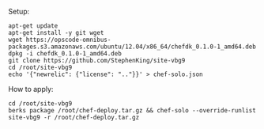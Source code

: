 Setup:

    apt-get update
    apt-get install -y git wget
    wget https://opscode-omnibus-packages.s3.amazonaws.com/ubuntu/12.04/x86_64/chefdk_0.1.0-1_amd64.deb
    dpkg -i chefdk_0.1.0-1_amd64.deb
    git clone https://github.com/StephenKing/site-vbg9
    cd /root/site-vbg9
    echo '{"newrelic": {"license": ".."}}' > chef-solo.json




How to apply:

    cd /root/site-vbg9
    berks package /root/chef-deploy.tar.gz && chef-solo --override-runlist site-vbg9 -r /root/chef-deploy.tar.gz
